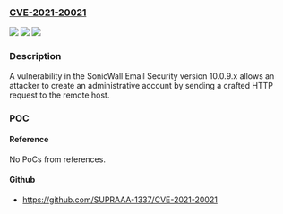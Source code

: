 ### [CVE-2021-20021](https://cve.mitre.org/cgi-bin/cvename.cgi?name=CVE-2021-20021)
![](https://img.shields.io/static/v1?label=Product&message=Email%20Security&color=blue)
![](https://img.shields.io/static/v1?label=Version&message=n%2Fa&color=blue)
![](https://img.shields.io/static/v1?label=Vulnerability&message=CWE-269%3A%20Improper%20Privilege%20Management&color=brighgreen)

### Description

A vulnerability in the SonicWall Email Security version 10.0.9.x allows an attacker to create an administrative account by sending a crafted HTTP request to the remote host.

### POC

#### Reference
No PoCs from references.

#### Github
- https://github.com/SUPRAAA-1337/CVE-2021-20021

